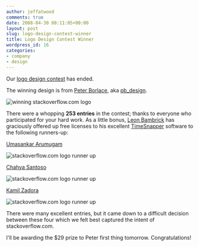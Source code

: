 ```yaml
---
author: jeffatwood
comments: true
date: 2008-04-30 08:11:05+00:00
layout: post
slug: logo-design-contest-winner
title: Logo Design Contest Winner
wordpress_id: 16
categories:
- company
- design
---
```



Our [logo design contest](http://blog.stackoverflow.com/index.php/2008/04/logo-design-contest/) has ended.



The winning design is from [Peter Borlace](http://web.mac.com/peteborlace/pbdesignsolutions/welcome.html), aka [pb_design](http://99designs.com/users/241303).



![winning stackoverflow.com logo](/blog/images/2008-04-30-logo-design-contest-winner/stackoverflow-logo-300.png)



There were a whopping **253 entries** in the contest; thanks to everyone who participated for your hard work. As a little bonus, [Leon Bambrick](http://secretgeek.net/) has graciously offered up free licenses to his excellent [TimeSnapper](http://www.timesnapper.com/) software to the following runners-up:



[Umasankar Arumugam](http://99designs.com/users/245213)



![stackoverflow.com logo runner up](/blog/images/2008-04-30-logo-design-contest-winner/stackoverflow-logo-alt4-300.png)



[Chahya Santoso](http://99designs.com/users/163100)



![stackoverflow.com logo runner up](/blog/images/2008-04-30-logo-design-contest-winner/stackoverflow-logo-alt3-300.png)



[Kamil Zadora](http://99designs.com/users/245217)



![stackoverflow.com logo runner up](/blog/images/2008-04-30-logo-design-contest-winner/stackoverflow-logo-alt2-300.png)



There were many excellent entries, but it came down to a difficult decision between these four which we felt best captured the intent of stackoverflow.com.



I'll be awarding the $29 prize to Peter first thing tomorrow. Congratulations!

